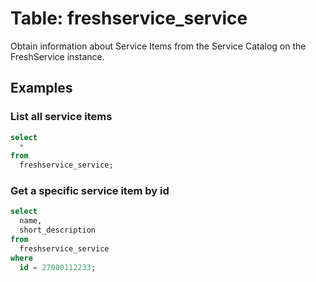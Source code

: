 # Table: freshservice_service

Obtain information about Service Items from the Service Catalog on the FreshService instance.

## Examples

### List all service items

```sql
select
  *
from
  freshservice_service;
```
### Get a specific service item by id

```sql
select
  name,
  short_description
from
  freshservice_service
where
  id = 27000112233;
```
